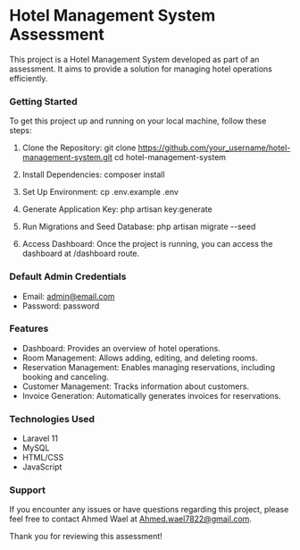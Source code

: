 # Hotel Management System Assessment

This project is a Hotel Management System developed as part of an assessment. It aims to provide a solution for managing hotel operations efficiently.

### Getting Started

To get this project up and running on your local machine, follow these steps:

1. Clone the Repository:
   git clone https://github.com/your_username/hotel-management-system.git
   cd hotel-management-system

2. Install Dependencies:
   composer install

3. Set Up Environment:
   cp .env.example .env

4. Generate Application Key:
   php artisan key:generate

5. Run Migrations and Seed Database:
   php artisan migrate --seed

6. Access Dashboard:
   Once the project is running, you can access the dashboard at /dashboard route.

### Default Admin Credentials

- Email: admin@email.com
- Password: password

### Features

- Dashboard: Provides an overview of hotel operations.
- Room Management: Allows adding, editing, and deleting rooms.
- Reservation Management: Enables managing reservations, including booking and canceling.
- Customer Management: Tracks information about customers.
- Invoice Generation: Automatically generates invoices for reservations.

### Technologies Used

- Laravel 11
- MySQL
- HTML/CSS
- JavaScript

### Support

If you encounter any issues or have questions regarding this project, please feel free to contact Ahmed Wael at Ahmed.wael7822@gmail.com.

Thank you for reviewing this assessment!
